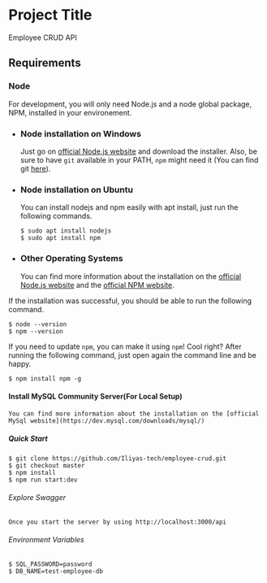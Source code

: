 # Project Title
Employee CRUD API

## Requirements

### Node
For development, you will only need Node.js and a node global package, NPM, installed in your environement.
- ### Node installation on Windows

  Just go on [official Node.js website](https://nodejs.org/) and download the installer.
Also, be sure to have `git` available in your PATH, `npm` might need it (You can find git [here](https://git-scm.com/)).

- ### Node installation on Ubuntu

  You can install nodejs and npm easily with apt install, just run the following commands.

      $ sudo apt install nodejs
      $ sudo apt install npm

- ### Other Operating Systems
  You can find more information about the installation on the [official Node.js website](https://nodejs.org/) and the [official NPM website](https://npmjs.org/).

If the installation was successful, you should be able to run the following command.

    $ node --version
    $ npm --version

If you need to update `npm`, you can make it using `npm`! Cool right? After running the following command, just open again the command line and be happy.

    $ npm install npm -g

#### Install MySQL Community Server(For Local Setup)
    You can find more information about the installation on the [official MySql website](https://dev.mysql.com/downloads/mysql/) 

##### Quick Start
    $ git clone https://github.com/Iliyas-tech/employee-crud.git
    $ git checkout master
    $ npm install
    $ npm run start:dev

###### Explore Swagger
    Once you start the server by using http://localhost:3000/api

###### Environment Variables
    $ SQL_PASSWORD=password
    $ DB_NAME=test-employee-db